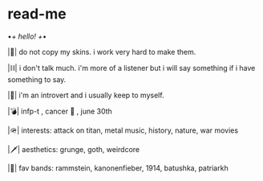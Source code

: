 # read-me
•*+ hello! +*•

|🚫| do not copy my skins. i work very hard to make them.

|⛓️| i don't talk much. i'm more of a listener but i will say something if i have something to say.

|🔫| i'm an introvert and i usually keep to myself.

|💣| infp-t , cancer 🦀 , june 30th

|🪖| interests: attack on titan, metal music, history, nature, war movies

|🗡️| aesthetics: grunge, goth, weirdcore

|🎸| fav bands: rammstein, kanonenfieber, 1914, batushka, patriarkh
